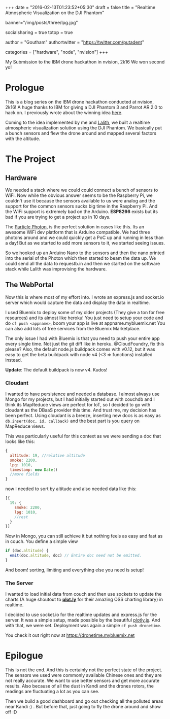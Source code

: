 +++
date = "2016-02-13T01:23:52+05:30"
draft = false
title = "Realtime Atmospheric Visualization on the DJI Phantom"

banner="/img/posts/three/lpg.jpg"

socialsharing = true
totop = true

author = "Goutham"
authortwitter = "https://twitter.com/putadent"

categories = ["hardware", "node", "nvision"]
+++

My Submission to the IBM drone hackathon in nvision, 2k16
We won second yo!

# Prologue
This is a blog series on the IBM drone hackathon conducted at nvision, 2k16! A huge thanks to IBM for giving a DJI Phantom 3 and Parrot AR 2.0 to hack on. I previously wrote about the winning idea [here](https://geekon.tech/post/controlling-parrot-drone-using-gestures/).

Coming to the idea implemented by me and [Lalith](https://www.facebook.com/profile.php?id=100006010906759), we built a realtime atmospheric visualization solution using the DJI Phantom. We basically put a bunch sensors and flew the drone around and mapped several factors with the altitude.

# The Project

## Hardware

We needed a stack where we could could connect a bunch of sensors to WiFi. Now while the obvious answer seems to be the Raspberry Pi, we couldn't use it because the sensors available to us were analog and the support for the common sensors sucks big time in the Raspberry Pi. And the WiFi support is extremely bad on the Arduino. **ESP8266** exists but its bad if you are trying to get a project up in 10 days.

The [Particle Photon](https://store.particle.io), is the perfect solution in cases like this. Its an awesome WiFi dev platform that is Arduino compatible. We had three photons around and we could quickly get a PoC up and running in less than a day! But as we started to add more sensors to it, we started seeing issues.

So we hooked up an Arduino Nano to the sensors and then the nano printed into the serial of the Photon which then started to beam the data up. We could send all the data to requestb.in and then we started on the software stack while Lalith was improvising the hardware.

## The WebPortal

Now this is where most of my effort into. I wrote an express.js and socket.io server which would capture the data and display the data in realtime.

I used Bluemix to deploy some of my older projects (They give a ton for free resources) and its almost like heroku! You just need to setup your code and do
`cf push <appname>`, boom your app is live at appname.mybluemix.net You can also add lots of free services from the Bluemix Marketplace.

The only issue I had with Bluemix is that you need to push your entire app every single time. Not just the git diff like in heroku. @CloudFoundry, fix this please? Also, the default node.js buildpack comes with v0.12, but it was easy to get the beta buildpack with node v4 (<3 => functions) installed instead.

**Update**: The default buildpack is now v4. Kudos!

### Cloudant

I wanted to have persistence and needed a database. I almost always use Mongo for my projects, but I had initially started out with couchdb and I think its MapReduce views are perfect for IoT, so I decided to go with cloudant as the DBaaS provider this time. And trust me, my decision has been perfect. Using cloudant is a breeze, inserting new docs is as easy as `db.insert(doc, id, callback)` and the best part is you query on MapReduce views.

This was particularly useful for this context as we were sending a doc that looks like this:
```js
{
  altitude: 19, //relative altitude
  smoke: 2200,
  lpg: 1010,
  timestamp: new Date()
  //more fields
}
```

now I needed to sort by altitude and also needed data like this:
```js
[{
  19: {
    smoke: 2200,
    lpg: 1010,
    //rest
  }
}]
```

Now in Mongo, you can still achieve it but nothing feels as easy and fast as in couch. You define a simple view
```js
if (doc.altitude) {
  emit(doc.altitude, doc) // Entire doc need not be emitted.
}
```
And boom! sorting, limiting and everything else you need is setup!

### The Server

I wanted to load initial data from couch and then use sockets to update the charts (A huge shoutout to [**plot.ly**](https://plot.ly/javascript/) for their amazing OSS charting library) in realtime.

I decided to use socket.io for the realtime updates and express.js for the server. It was a simple setup, made possible by the beautiful [plotly.js](https://plot.ly/javascript/). And with that, we were set. Deployment was again a simple `cf push dronetime`.

You check it out right now at https://dronetime.mybluemix.net

# Epilogue

This is not the end. And this is certainly not the perfect state of the project. The sensors we used were commonly available Chinese ones and they are not really accurate. We want to use better sensors and get more accurate results. Also because of all the dust in Kandi and the drones rotors, the readings are fluctuating a lot as you can see.

Then we build a good dashboard and go out checking all the polluted areas near Kandi :) . But before that, just going to fly the drone around and show off :D
